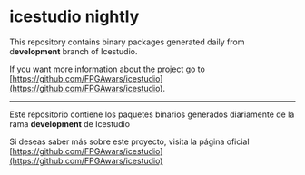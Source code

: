 # icestudio nightly

This repository contains binary packages generated daily from d**evelopment** branch of Icestudio.

If you want more information about the project go to [https://github.com/FPGAwars/icestudio](https://github.com/FPGAwars/icestudio).

---

Este repositorio contiene los paquetes binarios generados diariamente de la rama **development**  de Icestudio

Si deseas saber más sobre este proyecto, visita la página oficial [https://github.com/FPGAwars/icestudio](https://github.com/FPGAwars/icestudio)

